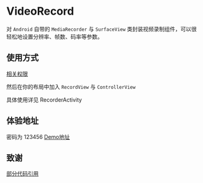 # VideoRecord

对 `Android` 自带的 `MediaRecorder` 与 `SurfaceView`
类封装视频录制组件，可以很轻松地设置分辨率、帧数、码率等参数。

## 使用方式
[相关权限](recorder/src/main/AndroidManifest.xml)

然后在你的布局中加入 `RecordView` 与 `ControllerView`

具体使用详见 RecorderActivity

## 体验地址
密码为 123456
[Demo地址](https://www.pgyer.com/SQcD)

## 致谢
[部分代码引用](https://github.com/MingYueChunQiu/RecorderManager)